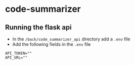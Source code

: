 # code-summarizer
## Running the flask api
- In the ``/back/code_summarizer_api`` directory add a ``.env`` file
- Add the following fields in the ``.env`` file
```
API_TOKEN=""
API_URL=""
```
